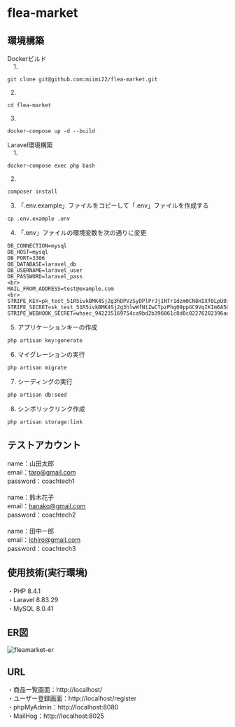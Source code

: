 # flea-market

## 環境構築
Dockerビルド<br>
&emsp;1.
```
git clone git@github.com:miimi22/flea-market.git
```
2.
```
cd flea-market
```
3.
```
docker-compose up -d --build
```

Laravel環境構築<br>
&emsp;1. 
```
docker-compose exec php bash
```
2.
```
composer install
```
3. 「.env.example」ファイルをコピーして「.env」ファイルを作成する
```
cp .env.example .env
```
4. 「.env」ファイルの環境変数を次の通りに変更
```
DB_CONNECTION=mysql
DB_HOST=mysql
DB_PORT=3306
DB_DATABASE=laravel_db
DB_USERNAME=laravel_user
DB_PASSWORD=laravel_pass
<br>
MAIL_FROM_ADDRESS=test@example.com
<br>
STRIPE_KEY=pk_test_51R5ivkBMK4Sj2g3hDPVzSyDPlPrJj1NTr1dzm0CN8HIXf0LpU0ieXF1tOg1Eys9shiTwJDZtyxrk77WFa1Gq4HML00zAFNGMHA
STRIPE_SECRET=sk_test_51R5ivkBMK4Sj2g3hlwWfNtZwCTpzPhg09ppGC9VqIKIm6A501MO5HzGjm3OgW0ef8SW5vXGv7quVI18kFKMNjM0P00Sizpp5QM
STRIPE_WEBHOOK_SECRET=whsec_942235169754ca9bd2b396061c8d0c02276282396ad7c034d6e1410840665b08
```
5. アプリケーションキーの作成
```
php artisan key:generate
```
6. マイグレーションの実行
```
php artisan migrate
```
7. シーディングの実行
```
php artisan db:seed
```
8. シンボリックリンク作成
```
php artisan storage:link
```

## テストアカウント
name：山田太郎
<br>
email：taro@gmail.com
<br>
password：coachtech1
<br>
<br>
name：鈴木花子
<br>
email：hanako@gmail.com
<br>
password：coachtech2
<br>
<br>
name：田中一郎
<br>
email：ichiro@gmail.com
<br>
password：coachtech3

## 使用技術(実行環境)
・PHP 8.4.1
<br>
・Laravel 8.83.29
<br>
・MySQL 8.0.41

## ER図
![fleamarket-er](https://github.com/user-attachments/assets/0ffeac5a-0a44-4d58-8d27-a91f2509e51a)

## URL
・商品一覧画面：http://localhost/
<br>
・ユーザー登録画面：http://localhost/register
<br>
・phpMyAdmin：http://localhost:8080
<br>
・MailHog：http://localhost:8025
